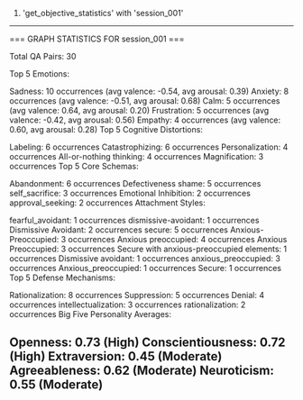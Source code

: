 
1.  'get_objective_statistics' with 'session_001'
---
=== GRAPH STATISTICS FOR session_001 ===

Total QA Pairs: 30

Top 5 Emotions:

Sadness: 10 occurrences (avg valence: -0.54, avg arousal: 0.39)
Anxiety: 8 occurrences (avg valence: -0.51, avg arousal: 0.68)
Calm: 5 occurrences (avg valence: 0.64, avg arousal: 0.20)
Frustration: 5 occurrences (avg valence: -0.42, avg arousal: 0.56)
Empathy: 4 occurrences (avg valence: 0.60, avg arousal: 0.28)
Top 5 Cognitive Distortions:

Labeling: 6 occurrences
Catastrophizing: 6 occurrences
Personalization: 4 occurrences
All-or-nothing thinking: 4 occurrences
Magnification: 3 occurrences
Top 5 Core Schemas:

Abandonment: 6 occurrences
Defectiveness shame: 5 occurrences
self_sacrifice: 3 occurrences
Emotional Inhibition: 2 occurrences
approval_seeking: 2 occurrences
Attachment Styles:

fearful_avoidant: 1 occurrences
dismissive-avoidant: 1 occurrences
Dismissive Avoidant: 2 occurrences
secure: 5 occurrences
Anxious-Preoccupied: 3 occurrences
Anxious preoccupied: 4 occurrences
Anxious Preoccupied: 3 occurrences
Secure with anxious-preoccupied elements: 1 occurrences
Dismissive avoidant: 1 occurrences
anxious_preoccupied: 3 occurrences
Anxious_preoccupied: 1 occurrences
Secure: 1 occurrences
Top 5 Defense Mechanisms:

Rationalization: 8 occurrences
Suppression: 5 occurrences
Denial: 4 occurrences
intellectualization: 3 occurrences
rationalization: 2 occurrences
Big Five Personality Averages:

Openness: 0.73 (High)
Conscientiousness: 0.72 (High)
Extraversion: 0.45 (Moderate)
Agreeableness: 0.62 (Moderate)
Neuroticism: 0.55 (Moderate)
---

